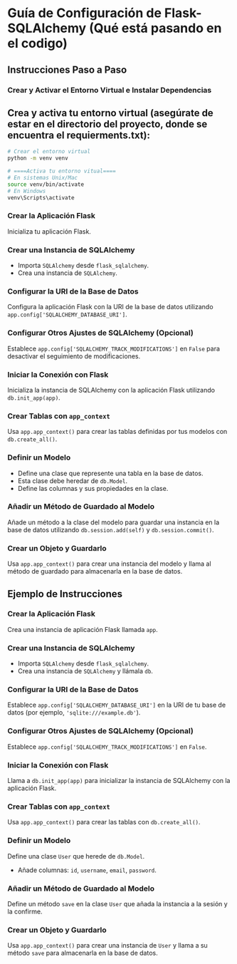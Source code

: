 # Guía de Configuración de Flask-SQLAlchemy (Qué está pasando en el codigo)

## Instrucciones Paso a Paso

### Crear y Activar el Entorno Virtual e Instalar Dependencias

## Crea y activa tu entorno virtual (asegúrate de estar en el directorio del proyecto, donde se encuentra el requierments.txt):

   ```bash
   # Crear el entorno virtual
   python -m venv venv

   # ====Activa tu entorno vitual====
   # En sistemas Unix/Mac
   source venv/bin/activate
   # En Windows
   venv\Scripts\activate
   ```

### Crear la Aplicación Flask

Inicializa tu aplicación Flask.

### Crear una Instancia de SQLAlchemy

- Importa `SQLAlchemy` desde `flask_sqlalchemy`.
- Crea una instancia de `SQLAlchemy`.

### Configurar la URI de la Base de Datos

Configura la aplicación Flask con la URI de la base de datos utilizando `app.config['SQLALCHEMY_DATABASE_URI']`.

### Configurar Otros Ajustes de SQLAlchemy (Opcional)

Establece `app.config['SQLALCHEMY_TRACK_MODIFICATIONS']` en `False` para desactivar el seguimiento de modificaciones.

### Iniciar la Conexión con Flask

Inicializa la instancia de SQLAlchemy con la aplicación Flask utilizando `db.init_app(app)`.

### Crear Tablas con `app_context`

Usa `app.app_context()` para crear las tablas definidas por tus modelos con `db.create_all()`.

### Definir un Modelo

- Define una clase que represente una tabla en la base de datos.
- Esta clase debe heredar de `db.Model`.
- Define las columnas y sus propiedades en la clase.

### Añadir un Método de Guardado al Modelo

Añade un método a la clase del modelo para guardar una instancia en la base de datos utilizando `db.session.add(self)` y `db.session.commit()`.

### Crear un Objeto y Guardarlo

Usa `app.app_context()` para crear una instancia del modelo y llama al método de guardado para almacenarla en la base de datos.

## Ejemplo de Instrucciones

### Crear la Aplicación Flask

Crea una instancia de aplicación Flask llamada `app`.

### Crear una Instancia de SQLAlchemy

- Importa `SQLAlchemy` desde `flask_sqlalchemy`.
- Crea una instancia de `SQLAlchemy` y llámala `db`.

### Configurar la URI de la Base de Datos

Establece `app.config['SQLALCHEMY_DATABASE_URI']` en la URI de tu base de datos (por ejemplo, `'sqlite:///example.db'`).

### Configurar Otros Ajustes de SQLAlchemy (Opcional)

Establece `app.config['SQLALCHEMY_TRACK_MODIFICATIONS']` en `False`.

### Iniciar la Conexión con Flask

Llama a `db.init_app(app)` para inicializar la instancia de SQLAlchemy con la aplicación Flask.

### Crear Tablas con `app_context`

Usa `app.app_context()` para crear las tablas con `db.create_all()`.

### Definir un Modelo

Define una clase `User` que herede de `db.Model`.

- Añade columnas: `id`, `username`, `email`, `password`.

### Añadir un Método de Guardado al Modelo

Define un método `save` en la clase `User` que añada la instancia a la sesión y la confirme.

### Crear un Objeto y Guardarlo

Usa `app.app_context()` para crear una instancia de `User` y llama a su método `save` para almacenarla en la base de datos.
